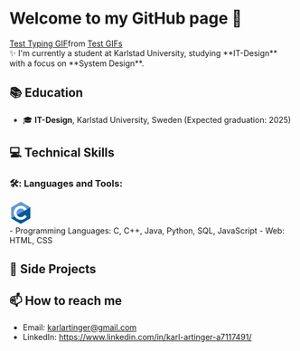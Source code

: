 # Welcome to my GitHub page 👋
<div class="tenor-gif-embed" data-postid="15828752" data-share-method="host" data-aspect-ratio="1.78771" data-width="100%"><a href="https://tenor.com/view/test-typing-codes-gif-15828752">Test Typing GIF</a>from <a href="https://tenor.com/search/test-gifs">Test GIFs</a></div> <script type="text/javascript" async src="https://tenor.com/embed.js"></script>
✨ I'm currently a student at Karlstad University, studying **IT-Design** with a focus on **System Design**.

## 📚 Education

- 🎓 **IT-Design**, Karlstad University, Sweden (Expected graduation: 2025)

## 💻 Technical Skills
### 🛠️: Languages and Tools:

<div>
  <img src="https://github.com/devicons/devicon/blob/master/icons/c/c-original.svg" Title="C" alt="C" width="40" height="40"/>&nbsp;
</div>
- Programming Languages: C, C++, Java, Python, SQL, JavaScript
- Web: HTML, CSS
<!-- Tools & Technologies: [Databases, OO-programming, Design-patterns, Interaction Design, Server programming, Data communication, Business by Web and Web Analytics, Software Testing] -->

## 📄 Side Projects

<!-- - **Project 1**: Short description of the project. What was your role? What technologies did you use? -->

## 📫 How to reach me

- Email: karlartinger@gmail.com
- LinkedIn: https://www.linkedin.com/in/karl-artinger-a7117491/

<!--
**Karlarti100/Karlarti100** is a ✨ _special_ ✨ repository because its `README.md` (this file) appears on your GitHub profile.

Here are some ideas to get you started:

- 🔭 I’m currently working on ...
- 🌱 I’m currently learning ...
- 👯 I’m looking to collaborate on ...
- 🤔 I’m looking for help with ...
- 💬 Ask me about ...
- 📫 How to reach me: ...
- 😄 Pronouns: ...
- ⚡ Fun fact: ...
-->
